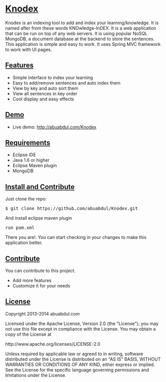 <h1 id="knodex"><a href="#knodex" class="anchor">Knodex</a></h1>

<p>Knodex is an indexing tool to add and index your learning/knowledge. It is named after from these words KNOwledge-InDEX. It is a web application that can be run on top of any web servers. It is using popular NoSQL MongoDB, a document database at the backend to store the sentences. This application is simple and easy to work. It uses Spring MVC framework to work with UI pages.</p>

<h2 id="features"><a href="#features" class="anchor">Features</a></h2>

<ul>
<li>Simple interface to index your learning</li>
<li>Easy to add/remove sentences and auto index them</li>
<li>View by key and auto sort them</li>
<li>View all sentences in key order</li>
<li>Cool display and easy effects</li>
</ul>


<h2 id="demo"><a href="#demo" class="anchor">Demo</a></h2>

<ul>
<li>Live demo: <a href="http://abuabdul.com/Knodex">http://abuabdul.com/Knodex</a></li>
</ul>


<h2 id="requirements"><a href="#requirements" class="anchor">Requirements</a></h2>

<ul>
<li>Eclipse IDE</li>
<li>Java 1.6 or higher</li>
<li>Eclipse Maven plugin</li>
<li>MongoDB</li>
</ul>


<h2 id="install-and-contribute"><a href="#install-and-contribute" class="anchor">Install and Contribute</a></h2>

<p>Just clone the repo:</p>

<pre class="no-highlight">$ git clone https://github.com/abuabdul/Knodex.git</pre>


<p>And install eclipse maven plugin</p>

<pre class="no-highlight">run pom.xml</pre>


<p>There you are!. You can start checking in your changes to make this application better.</p>

<h2 id="contribute"><a href="#contribute" class="anchor">Contribute</a></h2>

<p>You can contribute to this project.</p>

<ul>
<li>Add more features</li>
<li>Customize it for your needs</li>
</ul>


<h2 id="license"><a href="#license" class="anchor">License</a></h2>

<p>Copyright 2013-2014 abuabdul.com</p>

<p>Licensed under the Apache License, Version 2.0 (the "License");
you may not use this file except in compliance with the License.
You may obtain a copy of the License at</p>

<p> http://www.apache.org/licenses/LICENSE-2.0</p>

<p>Unless required by applicable law or agreed to in writing, software
distributed under the License is distributed on an "AS IS" BASIS,
WITHOUT WARRANTIES OR CONDITIONS OF ANY KIND, either express or implied.
See the License for the specific language governing permissions and
limitations under the License.</p>
